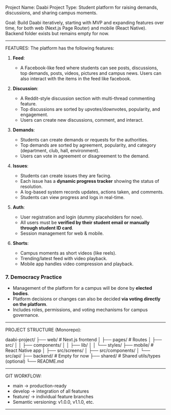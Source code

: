 Project Name: Daabi
Project Type: Student platform for raising demands, discussions, and sharing campus moments.

Goal: Build Daabi iteratively, starting with MVP and expanding features over time, for both web (Next.js Page Router) and mobile (React Native). Backend folder exists but remains empty for now.

---

FEATURES:
The platform has the following features:

1. **Feed**:  
   - A Facebook-like feed where students can see posts, discussions, top demands, posts, videos, pictures and campus news. Users can also interact with the items in the feed like facebook.

2. **Discussion**:  
   - A Reddit-style discussion section with multi-thread commenting feature.  
   - Top discussions are sorted by upvotes/downvotes, popularity, and engagement.  
   - Users can create new discussions, comment, and interact.

3. **Demands**:  
   - Students can create demands or requests for the authorities.  
   - Top demands are sorted by agreement, popularity, and category (department, club, hall, environment).  
   - Users can vote in agreement or disagreement to the demand.

4. **Issues**:  
   - Students can create issues they are facing.  
   - Each issue has a **dynamic progress tracker** showing the status of resolution.  
   - A log-based system records updates, actions taken, and comments.  
   - Students can view progress and logs in real-time.

5. **Auth**:  
   - User registration and login (dummy placeholders for now).  
   - All users must be **verified by their student email or manually through student ID card**.  
   - Session management for web & mobile.

6. **Shorts**:  
   - Campus moments as short videos (like reels).  
   - Trending/latest feed with video playback.  
   - Mobile app handles video compression and playback. 
   
### 7. Democracy Practice
- Management of the platform for a campus will be done by **elected bodies**.
- Platform decisions or changes can also be decided **via voting directly on the platform**.
- Includes roles, permissions, and voting mechanisms for campus governance.

  

---

PROJECT STRUCTURE (Monorepo):

daabi-project/
├── web/        # Next.js frontend
│   ├── pages/  # Routes
│   ├── src/
│   │   ├── components/
│   │   ├── lib/
│   │   └── styles/
├── mobile/     # React Native app
│   ├── src/screens/
│   ├── src/components/
│   └── src/api/
├── backend/    # Empty for now
├── shared/     # Shared utils/types (optional)
└── README.md

---

GIT WORKFLOW:
- main → production-ready
- develop → integration of all features
- feature/<feature-name> → individual feature branches
- Semantic versioning: v1.0.0, v1.1.0, etc.

---

